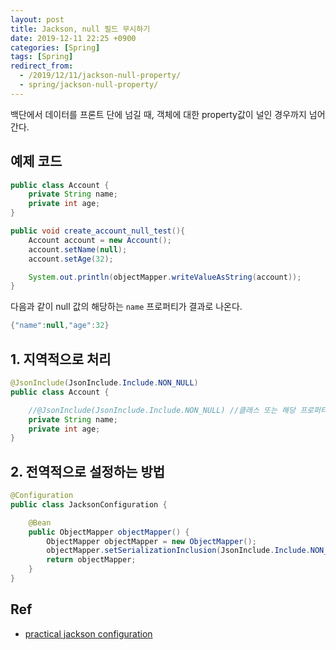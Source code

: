 ```yaml
---
layout: post
title: Jackson, null 필드 무시하기
date: 2019-12-11 22:25 +0900
categories: [Spring]
tags: [Spring]
redirect_from:
  - /2019/12/11/jackson-null-property/
  - spring/jackson-null-property/
---
```


백단에서 데이터를 프론트 단에 넘길 때, 객체에 대한 property값이 널인 경우까지 넘어 간다.

## 예제 코드

```java
public class Account {
    private String name;
    private int age;
}
```

```java
public void create_account_null_test(){
    Account account = new Account();
    account.setName(null);
    account.setAge(32);

    System.out.println(objectMapper.writeValueAsString(account));
}
```

다음과 같이 null 값의 해당하는 `name` 프로퍼티가 결과로 나온다.

```java
{"name":null,"age":32}
```

## 1. 지역적으로 처리

```java
@JsonInclude(JsonInclude.Include.NON_NULL)
public class Account {

    //@JsonInclude(JsonInclude.Include.NON_NULL) //클래스 또는 해당 프로퍼티에 붙여준다.
    private String name;
    private int age;
}
```

## 2. 전역적으로 설정하는 방법

```java
@Configuration
public class JacksonConfiguration {

    @Bean
    public ObjectMapper objectMapper() {
        ObjectMapper objectMapper = new ObjectMapper();
        objectMapper.setSerializationInclusion(JsonInclude.Include.NON_NULL);
        return objectMapper;
    }
}
```

## Ref

- [practical jackson configuration](stubbornjava.com/posts/practical-jackson-objectmapper-configuration)
